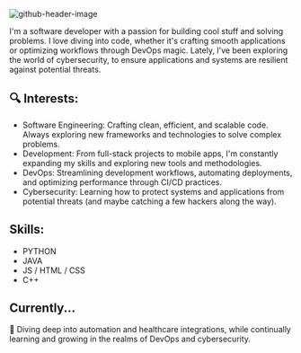 
![github-header-image](https://github.com/user-attachments/assets/218a15f8-035b-480b-a71d-d4d4562117fd)


I'm a software developer with a passion for building cool stuff and solving problems. I love diving into code, whether it's crafting smooth applications or optimizing workflows through DevOps magic. Lately, I’ve been exploring the world of cybersecurity, to ensure applications and systems are resilient against potential threats.

## 🔍 Interests:
* Software Engineering: Crafting clean, efficient, and scalable code. Always exploring new frameworks and technologies to solve complex problems.
* Development: From full-stack projects to mobile apps, I'm constantly expanding my skills and exploring new tools and methodologies.
* DevOps: Streamlining development workflows, automating deployments, and optimizing performance through CI/CD practices.
* Cybersecurity: Learning how to protect systems and applications from potential threats (and maybe catching a few hackers along the way).


## Skills: 
* PYTHON
* JAVA
* JS / HTML / CSS
* C++

## Currently...
🔭 Diving deep into automation and healthcare integrations, while continually learning and growing in the realms of DevOps and cybersecurity. 





